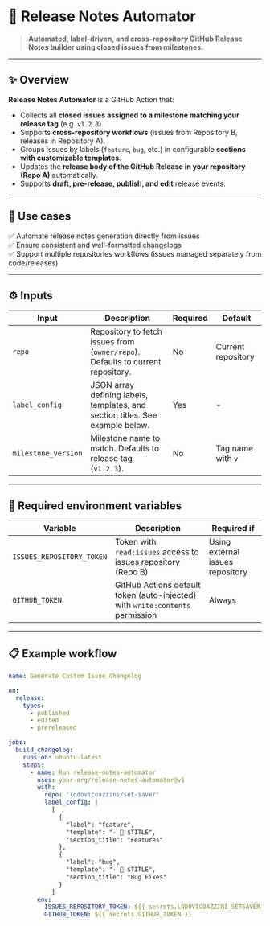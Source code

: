 # 🚀 Release Notes Automator

> **Automated, label-driven, and cross-repository GitHub Release Notes builder using closed issues from milestones.**

---

## ✨ Overview

**Release Notes Automator** is a GitHub Action that:
- Collects all **closed issues assigned to a milestone matching your release tag** (e.g. `v1.2.3`).
- Supports **cross-repository workflows** (issues from Repository B, releases in Repository A).
- Groups issues by labels (`feature`, `bug`, etc.) in configurable **sections with customizable templates**.
- Updates the **release body of the GitHub Release in your repository (Repo A)** automatically.
- Supports **draft, pre-release, publish, and edit** release events.

---

## 🎯 Use cases

✅ Automate release notes generation directly from issues  
✅ Ensure consistent and well-formatted changelogs  
✅ Support multiple repositories workflows (issues managed separately from code/releases)

---

## ⚙ Inputs

| Input               | Description                                                          | Required | Default              |
|---------------------|----------------------------------------------------------------------|----------|----------------------|
| `repo`              | Repository to fetch issues from (`owner/repo`). Defaults to current repository. | No       | Current repository   |
| `label_config`      | JSON array defining labels, templates, and section titles. See example below. | Yes      | -                    |
| `milestone_version` | Milestone name to match. Defaults to release tag (`v1.2.3`).        | No       | Tag name with `v`    |

---

## 🔐 Required environment variables

| Variable                    | Description                                                   | Required if                        |
|-----------------------------|---------------------------------------------------------------|------------------------------------|
| `ISSUES_REPOSITORY_TOKEN`   | Token with `read:issues` access to issues repository (Repo B) | Using external issues repository   |
| `GITHUB_TOKEN`              | GitHub Actions default token (auto-injected) with `write:contents` permission | Always                             |

---

## 📋 Example workflow

```yaml
name: Generate Custom Issue Changelog

on:
  release:
    types:
      - published
      - edited
      - prereleased

jobs:
  build_changelog:
    runs-on: ubuntu-latest
    steps:
      - name: Run release-notes-automator
        uses: your-org/release-notes-automator@v1
        with:
          repo: 'lodovicoazzini/set-saver'
          label_config: |
            [
              {
                "label": "feature",
                "template": "- 🚀 $TITLE",
                "section_title": "Features"
              },
              {
                "label": "bug",
                "template": "- 🐛 $TITLE",
                "section_title": "Bug Fixes"
              }
            ]
        env:
          ISSUES_REPOSITORY_TOKEN: ${{ secrets.LODOVICOAZZINI_SETSAVER_READ_ISSUES }}
          GITHUB_TOKEN: ${{ secrets.GITHUB_TOKEN }}